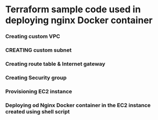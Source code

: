# Terraform sample code used in deploying nginx Docker container

### Creating custom VPC
### CREATING custom subnet
### Creating route table & Internet gateway
### Creating Security group
### Provisioning EC2 instance
### Deploying od Nginx Docker container in the EC2 instance created using shell script